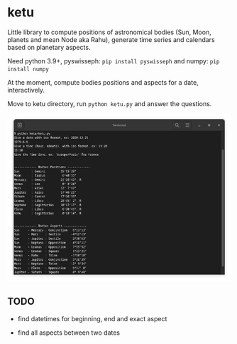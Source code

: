 # ketu

Little library to compute positions of astronomical bodies (Sun, Moon, planets
and mean Node aka Rahu), generate time series and calendars based on planetary
aspects.

Need python 3.9+, pyswisseph: `pip install pyswisseph` and numpy: `pip install
numpy`

At the moment, compute bodies positions and aspects for a date, interactively.

Move to ketu directory, run `python ketu.py` and answer the questions.

![Terminal screen](https://github.com/alkimya/ketu/blob/main/res/screen.png)

## TODO

+ find datetimes for beginning, end and exact aspect
  
+ find all aspects between two dates
